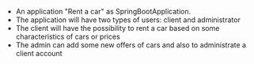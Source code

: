 - An application "Rent a car" as SpringBootApplication.
- The application will have two types of users: client and administrator
- The client will have the possibility to rent a car based on some characteristics of cars or prices
- The admin can add some new offers of cars and also to administrate a client account
